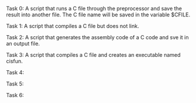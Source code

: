 Task 0: A script that runs a C file through the preprocessor and save the result into another file. The C file name will be saved in the variable $CFILE.

Task 1: A script that compiles a C file but does not link. 

Task 2: A script that generates the assembly code of a C code and sve it in an output file.

Task 3: A script that compiles a C file and creates an executable named cisfun. 

Task 4:

Task 5: 

Task 6:
